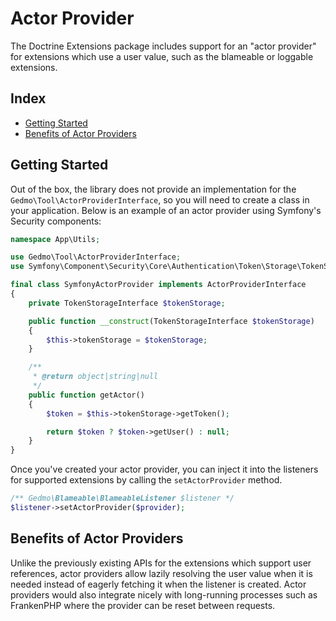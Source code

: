# Actor Provider

The Doctrine Extensions package includes support for an "actor provider" for extensions which use a user value, such as
the blameable or loggable extensions.

## Index

- [Getting Started](#getting-started)
- [Benefits of Actor Providers](#benefits-of-actor-providers)

## Getting Started

Out of the box, the library does not provide an implementation for the `Gedmo\Tool\ActorProviderInterface`, so you will
need to create a class in your application. Below is an example of an actor provider using Symfony's Security components:

```php
namespace App\Utils;

use Gedmo\Tool\ActorProviderInterface;
use Symfony\Component\Security\Core\Authentication\Token\Storage\TokenStorageInterface;

final class SymfonyActorProvider implements ActorProviderInterface
{
    private TokenStorageInterface $tokenStorage;

    public function __construct(TokenStorageInterface $tokenStorage)
    {
        $this->tokenStorage = $tokenStorage;
    }

    /**
     * @return object|string|null
     */
    public function getActor()
    {
        $token = $this->tokenStorage->getToken();

        return $token ? $token->getUser() : null;
    }
}
```

Once you've created your actor provider, you can inject it into the listeners for supported extensions by calling
the `setActorProvider` method.

```php
/** Gedmo\Blameable\BlameableListener $listener */
$listener->setActorProvider($provider);
```

## Benefits of Actor Providers

Unlike the previously existing APIs for the extensions which support user references, actor providers allow lazily
resolving the user value when it is needed instead of eagerly fetching it when the listener is created. Actor providers
would also integrate nicely with long-running processes such as FrankenPHP where the provider can be reset between
requests.
